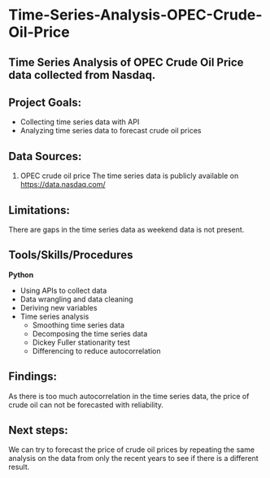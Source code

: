 # Time-Series-Analysis-OPEC-Crude-Oil-Price
## Time Series Analysis of OPEC Crude Oil Price data collected from Nasdaq.

## Project Goals:
- Collecting time series data with API
- Analyzing time series data to forecast crude oil prices

## Data Sources:
1. OPEC crude oil price
The time series data is publicly available on https://data.nasdaq.com/

## Limitations:
There are gaps in the time series data as weekend data is not present.

## Tools/Skills/Procedures
**Python**
- Using APIs to collect data
- Data wrangling and data cleaning
- Deriving new variables
- Time series analysis
  - Smoothing time series data
  - Decomposing the time series data
  - Dickey Fuller stationarity test
  - Differencing to reduce autocorrelation

## Findings:
As there is too much autocorrelation in the time series data, the price of crude oil can not be forecasted with reliability.

## Next steps:
We can try to forecast the price of crude oil prices by repeating the same analysis on the data from only the recent years to see if there is a different result.







